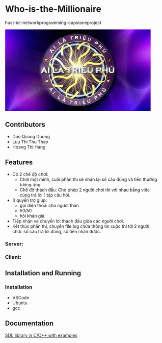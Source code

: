 # Who-is-the-Millionaire
hust-ict-networkprogramming-capstoneproject

![](bg1.jpg)

## Contributors
- Dao Quang Duong
- Luu Thi Thu Thao
- Hoang Thi Hang

## Features
- Có 2 chế độ chơi:
  + Chơi một mình, cuối phần thi sẽ nhận lại số câu đúng và tiền thưởng tương ứng.
  + Chế độ thách đấu: Cho phép 2 người chơi thi với nhau bằng việc cùng trả lời 1 tập câu hỏi.
- 3 quyền trợ giúp: 
  + gọi điện thoại cho người thân
  + 50/50
  + hỏi khán giả.
- Tiếp nhận và chuyển lời thách đấu giữa các người chơi.
- Kết thúc phần thi, chuyển file log chứa thông tin cuộc thi tới 2 người chơi: số câu trả lời đúng, số tiền nhận được.
### Server:
### Client:

## Installation and Running
### Installation
- VSCode  
- Ubuntu  
- gcc 
## Documentation
[SDL library in C/C++ with examples](https://www.geeksforgeeks.org/sdl-library-in-c-c-with-examples/)
